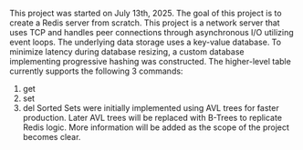 This project was started on July 13th, 2025.
The goal of this project is to create a Redis server from scratch. 
This project is a network server that uses TCP and handles peer connections through asynchronous I/O utilizing event loops.
The underlying data storage uses a key-value database. To minimize latency during database resizing, a custom database implementing progressive hashing was constructed.
The higher-level table currently supports the following 3 commands:
1. get
2. set
3. del
Sorted Sets were initially implemented using AVL trees for faster production. Later AVL trees will be replaced with B-Trees to replicate Redis logic.
More information will be added as the scope of the project becomes clear.